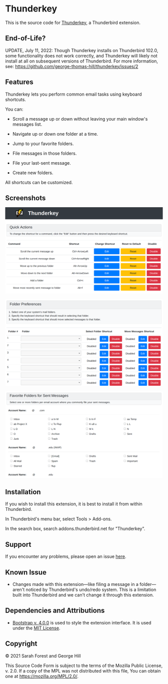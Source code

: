 # Thunderkey

This is the source code for [Thunderkey](https://addons.thunderbird.net/thunderbird/addon/thunderkey), a Thunderbird extension.

## End-of-Life?

UPDATE, July 11, 2022: Though Thunderkey installs on Thunderbird 102.0, some functionality does not work correctly, and Thunderkey will likely not install at all on subsequent versions of Thunderbird. For more information, see: https://github.com/george-thomas-hill/thunderkey/issues/2

## Features

Thunderkey lets you perform common email tasks using keyboard shortcuts.

You can:

* Scroll a message up or down without leaving your main window's messages list.

* Navigate up or down one folder at a time.

* Jump to your favorite folders.

* File messages in those folders.

* File your last-sent message.

* Create new folders.

All shortcuts can be customized.

## Screenshots

![Screenshot of options page showing Quick Actions settings](/addons.thunderbird.net-profile/screenshot-1-quick-actions.png?raw=true)

![Screenshot of options page showing Folder Preferences settings](/addons.thunderbird.net-profile/screenshot-2-folder-preferences.png?raw=true)

![Screenshot of options page showing Favorite Folders for Sent Messages settings](/addons.thunderbird.net-profile/screenshot-3-favorite-folders-for-sent-messages-with-redactions.png?raw=true)

## Installation

If you wish to install this extension, it is best to install it from within Thunderbird.

In Thunderbird's menu bar, select Tools > Add-ons.

In the search box, search addons.thunderbird.net for "Thunderkey".

## Support

If you encounter any problems, please open an issue [here](https://github.com/george-thomas-hill/thunderkey/issues).

## Known Issue

* Changes made with this extension—like filing a message in a folder—aren't noticed by Thunderbird's undo/redo system. This is a limitation built into Thunderbird and we can't change it through this extension.

## Dependencies and Attributions

* [Bootstrap v. 4.0.0](https://getbootstrap.com/docs/4.0/getting-started/introduction/) is used to style the extension interface. It is used under the [MIT License](https://github.com/twbs/bootstrap/blob/v4.0.0/LICENSE).

## Copyright

© 2021 Sarah Forest and George Hill

This Source Code Form is subject to the terms of the Mozilla Public License, v. 2.0. If a copy of the MPL was not distributed with this file, You can obtain one at https://mozilla.org/MPL/2.0/.
